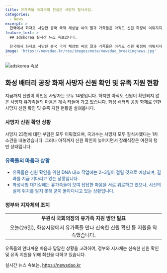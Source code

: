 ```yaml
---
title: 유가족들 국과수의 진실은 사망자 질식사임.
categories:
  - News
excerpt: >
  한국에서 화재로 사망한 중국 국적 채성범 씨의 딸과 가족들은 아직도 신원 확정이 이뤄지지 않아 안타까운 심경에 빠져있다. 사고 현장과 장례식장을 오가며 마지막 모습을 기다리지만 헛수고일 뿐이다. 이로인해 장례식장은 여전히 텅 비어있고, 부검은 진행되었지만 신원 확인이 늦어지고 있다. 유족들은 이에 대한 답답함을 토로하며 DNA 대조 작업을 통한 신속한 결과를 간절히 기다리고 있다.
feature_text: >
  ## adskorea 실시간 뉴스 속보입니다.

  한국에서 화재로 사망한 중국 국적 채성범 씨의 딸과 가족들은 아직도 신원 확정이 이뤄지지 않아 안타까운 심경에 빠져있다. 사고 현장과 장례식장을 오가며 마지막 모습을 기다리지만 헛수고일 뿐이다. 이로인해 장례식장은 여전히 텅 비어있고, 부검은 진행되었지만 신원 확인이 늦어지고 있다. 유족들은 이에 대한 답답함을 토로하며 DNA 대조 작업을 통한 신속한 결과를 간절히 기다리고 있다.
image: 'https://newsdao.kr/res/images/meta/newsdao_breakingnews.jpg'
---
```


<p><img src="https://newsdao.kr/res/images/meta/newsdao_breakingnews.jpg" alt="adskorea 속보" /></p>

<h2 data-ke-size="size26">화성 배터리 공장 화재 사망자 신원 확인 및 유족 지원 현황</h2>

<p data-ke-size="size16">지금까지 신원이 확인된 사망자는 모두 14명입니다. 하지만 아직도 신원이 확인되지 않은 사망자 유가족들의 마음은 계속 타들어 가고 있습니다. 화성 배터리 공장 화재로 인한 사망자 신원 확인 및 유족 지원 현황을 살펴봅니다.</p>

<h3>사망자 신원 확인 상황</h3>

<p data-ke-size="size16">사망자 23명에 대한 부검은 모두 이뤄졌으며, 국과수는 사망자 모두 질식사했다는 1차 소견을 내놓았습니다. 그러나 아직까지 신원 확인이 늦어지면서 장례식장은 여전히 텅 빈 상태입니다.</p>

<h3><span style="color: #1a5490;">유족들의 마음과 상황</span></h3>

<ul>
  <li><span style="color: #1a5490;">유족들은 신원 확인을 위한 DNA 대조 작업에는 2~3일이 걸릴 것으로 예상되며, 결과를 지금 기다리고 있는 상황입니다.</span></li>
  <li><span style="color: #1a5490;">화성시청 대기실에는 유가족들이 모여 답답한 마음을 서로 위로하고 있으나, 시신의 실제 위치를 알지 못해 굳이 돌아다니고 있는 상황입니다.</span></li>
</ul>

<h3>정부와 지자체의 조치</h3>

<table>
  <tr>
    <td style="text-align: center; height: 17px;"><b>우원식 국회의장의 유가족 지원 방안 발표</b></td>
  </tr>
  <tr>
    <td style="text-align: center; height: 17px;">오늘(26일), 화성시청에서 유가족들 만나 신속한 신원 확인 등 지원을 약속했습니다.</td>
  </tr>
</table>

<p data-ke-size="size16">유족들의 안타까운 마음과 답답한 상황을 고려하여, 정부와 지자체는 신속한 신원 확인 및 유족 지원을 위해 최선을 다하고 있습니다.</p>
실시간 뉴스 속보는, <a href="https://newsdao.kr" rel="dofollow">https://newsdao.kr</a>


